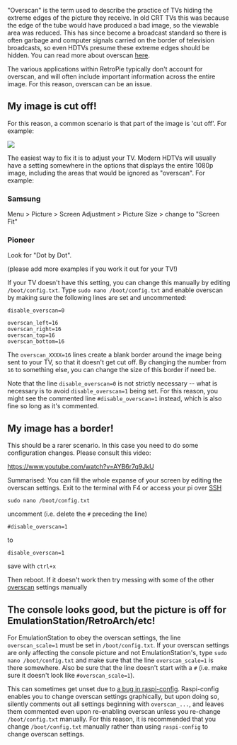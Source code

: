 "Overscan" is the term used to describe the practice of TVs hiding the extreme edges of the picture they receive. In old CRT TVs this was because the edge of the tube would have produced a bad image, so the viewable area was reduced. This has since become a broadcast standard so there is often garbage and computer signals carried on the border of television broadcasts, so even HDTVs presume these extreme edges should be hidden. You can read more about overscan [here](https://www.engadget.com/2010/05/27/hd-101-overscan-and-why-all-tvs-do-it/).

The various applications within RetroPie typically don't account for overscan, and will often include important information across the entire image. For this reason, overscan can be an issue.

## My image is cut off!

For this reason, a common scenario is that part of the image is 'cut off'. For example:

![](https://retropie.org.uk/forum/uploads/files/1486482968213-upload-fc5e98db-7e40-4375-8033-9ca4afeed159.png)

The easiest way to fix it is to adjust your TV. Modern HDTVs will usually have a setting somewhere in the options that displays the entire 1080p image, including the areas that would be ignored as "overscan". For example:
### Samsung
Menu > Picture > Screen Adjustment > Picture Size > change to "Screen Fit"
### Pioneer
Look for "Dot by Dot". 

(please add more examples if you work it out for your TV!)


If your TV doesn't have this setting, you can change this manually by editing `/boot/config.txt`. Type `sudo nano /boot/config.txt` and enable overscan by making sure the following lines are set and uncommented:

```
disable_overscan=0

overscan_left=16
overscan_right=16
overscan_top=16
overscan_bottom=16
```

The `overscan_XXXX=16` lines create a blank border around the image being sent to your TV, so that it doesn't get cut off. By changing the number from `16` to something else, you can change the size of this border if need be.

Note that the line `disable_overscan=0` is not strictly necessary -- what is necessary is to avoid `disable_overscan=1` being set. For this reason, you might see the commented line `#disable_overscan=1` instead, which is also fine so long as it's commented.

## My image has a border!

This should be a rarer scenario. In this case you need to do some configuration changes. Please consult this video:

https://www.youtube.com/watch?v=AYB6r7q9JkU

Summarised: You can fill the whole expanse of your screen by editing the overscan settings. Exit to the terminal with F4 or access your pi over [SSH](ssh)
```
sudo nano /boot/config.txt
```
uncomment (i.e. delete the `#` preceding the line) 
```
#disable_overscan=1
```
to
```
disable_overscan=1
```
save with `ctrl+x` 

Then reboot. If it doesn't work then try messing with some of the other [overscan](http://elinux.org/R-Pi_Troubleshooting#Big_black_borders_around_small_image_on_HD_monitors) settings manually 

## The console looks good, but the picture is off for EmulationStation/RetroArch/etc!

For EmulationStation to obey the overscan settings, the line `overscan_scale=1` must be set in `/boot/config.txt`. If your overscan settings are only affecting the console picture and not EmulationStation's, type `sudo nano /boot/config.txt` and make sure that the line `overscan_scale=1` is there somewhere. Also be sure that the line doesn't start with a `#` (i.e. make sure it doesn't look like `#overscan_scale=1`).

This can sometimes get unset due to [a bug in raspi-config](https://github.com/asb/raspi-config/issues/73). Raspi-config enables you to change overscan settings graphically, but upon doing so, silently comments out all settings beginning with `overscan_...`, and leaves them commented even upon re-enabling overscan unless you re-change `/boot/config.txt` manually. For this reason, it is recommended that you change `/boot/config.txt` manually rather than using `raspi-config` to change overscan settings.